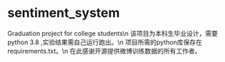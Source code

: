 # sentiment_system
Graduation project for college students\n
该项目为本科生毕业设计，需要python 3.8 ,实验结果需自己运行跑出。\n
项目所需的python库保存在requirements.txt。\n
在此感谢开源提供微博训练数据的所有工作者。
